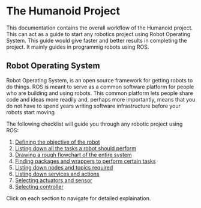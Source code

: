# The Humanoid Project
This documentation contains the overall workflow of the Humanoid project. This can act as a guide to start any robotics project using Robot Operating System. This guide would give faster and better results in completing the project. It mainly guides in programmig robots using ROS.  

## Robot Operating System
Robot Operating System, is an open source framework for getting robots to do things. ROS is meant to serve as a common software platform for people who are building and using robots. This common platform lets people share code and ideas more readily and, perhaps more importantly, means that you do not have to spend years writing software infrastructure before your robots start moving

The following checklist will guide you through any robotic project using ROS:
1. [Defining the objective of the robot](humanoid_project/Documentation/objective.md)
2. [Listing down all the tasks a robot should perform](Documentation/tasks.md)
 3. [Drawing a rough flowchart of the entire system](Documentation/flowchart.md)
 4. [Finding packages and wrappers to perform certain tasks](Documentation/pack_wrap.md)
 5. [Listing down nodes and topics required](Documentation/nodes.md)
 6. [Listing down services and actions](Documentation/services.md)
 7. [Selecting actuators and sensor](Documentation/actuators.md)
 8. [Selecting controller](Documentation/controller.md)

Click on each section to navigate for detailed explaination. 



 

<!--stackedit_data:
eyJoaXN0b3J5IjpbLTEyMzEwMjUyNl19
-->